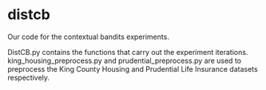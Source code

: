 # distcb

Our code for the contextual bandits experiments. 

DistCB.py contains the functions that carry out the experiment iterations. king_housing_preprocess.py and prudential_preprocess.py are used to preprocess the King County Housing and Prudential Life Insurance datasets respectively.


